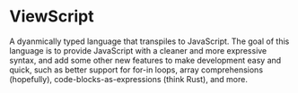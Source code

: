 ﻿# ViewScript

A dyanmically typed language that transpiles to JavaScript. The goal of this language is to provide
JavaScript with a cleaner and more expressive syntax, and add some other new features to make development easy and quick,
such as better support for for-in loops, array comprehensions (hopefully), code-blocks-as-expressions (think Rust), and more. 
